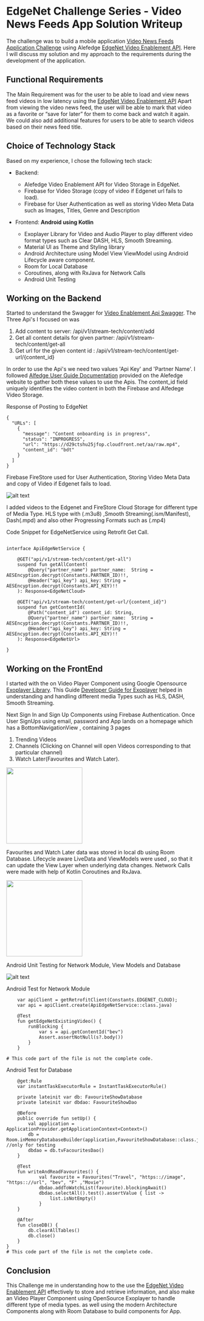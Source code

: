 # EdgeNet Challenge Series - Video News Feeds App Solution Writeup

The challenge was to build a mobile application [Video News Feeds Application Challenge](https://www.topcoder.com/challenges/1af89a1d-7a29-4617-90f6-675064dc076c) using Alefedge [EdgeNet Video Enablement API](https://alefedge.com/products/prepackaged-solutions/dev-video-enablement/). Here I will discuss my solution and my approach to the requirements during the development of the application.

## Functional Requirements
The Main Requirement was for the user to be able to load and view news feed videos in low latency using the [EdgeNet Video Enablement API](https://alefedge.com/products/prepackaged-solutions/dev-video-enablement/)
Apart from viewing the video news feed, the user will be able to mark that video as a favorite or “save for later” for them to come back and watch it again. We could also add additional features for users to be able to search videos based on their news feed title. 

## Choice of Technology Stack
 
  Based on my experience, I chose the following tech stack:

- Backend:  
  - Alefedge Video Enablement API for Video Storage in EdgeNet.
  - Firebase for Video Storage  (copy of video if Edgenet url fails to load).
  - Firebase  for User Authentication as well as storing Video Meta Data such as Images, Titles, Genre and Description
  
- Frontend: **Android using Kotlin**
  -  Exoplayer Library for Video and Audio Player to play different video format types such as Clear DASH, HLS, Smooth Streaming.
  - Material UI as Theme and Styling library
  - Android Architecture using Model View ViewModel using Android Lifecycle aware component.
  -  Room for Local Database
  -  Coroutines, along with RxJava for Network Calls
  -  Android Unit Testing
    
## Working on the Backend

Started to understand the Swagger for [Video Enablement Api Swagger](https://developerapis.stg-alefedge.com/api-docs-edgetube).
The Three Api's I focused on was
1. Add content to server:  /api/v1/stream-tech/content/add 
2. Get all content details for given partner: /api/v1/stream-tech/content/get-all
3. Get url for the given content id : /api/v1/stream-tech/content/get-url/{content_id}

In order to use the Api's we need two values 'Api Key' and 'Partner Name'.
I followed [Alfedge User Guide Documentation](https://developer.alefedge.com/get-started/create-edge-native-services/user-guide/) provided on the Alefedge website to gather both these values to use the Apis. 
The content_id field uniquely identifies the video content in both the Firebase and Alfedege Video Storage. 

Response of Posting to EdgeNet
```
{
  "URLs": [
    {
      "message": "Content onboarding is in progress",
      "status": "INPROGRESS",
      "url": "https://d29ctshu25jfop.cloudfront.net/aa/raw.mp4",
      "content_id": "bdt"
    }
  ]
}
```
Firebase FireStore used for User Authentication, Storing Video Meta Data and copy of Video if Edgenet fails to load. 

![alt text](https://user-images.githubusercontent.com/34758872/130411331-863c3eb9-6c37-4ac7-b16c-fd122236a4cd.png)

I added videos to the Edgenet and FireStore Cloud Storage for different type of Media Type. 
HLS type with (.m3u8) ,Smooth Streaming(.ism/Manifest), Dash(.mpd) and also other Progressing Formats such as (.mp4)

Code Snippet for EdgeNetService using Retrofit Get Call.

```Retrofit ApiEdgeNetService Service

interface ApiEdgeNetService {

    @GET("api/v1/stream-tech/content/get-all")
    suspend fun getAllContent(
        @Query("partner_name") partner_name:  String = AESEncyption.decrypt(Constants.PARTNER_ID)!!,
        @Header("api_key") api_key: String = AESEncyption.decrypt(Constants.API_KEY)!!
    ): Response<EdgeNetCloud>

    @GET("api/v1/stream-tech/content/get-url/{content_id}")
    suspend fun getContentId(
        @Path("content_id") content_id: String,
        @Query("partner_name") partner_name:  String = AESEncyption.decrypt(Constants.PARTNER_ID)!!,
        @Header("api_key") api_key: String = AESEncyption.decrypt(Constants.API_KEY)!!
    ): Response<EdgeNetUrl>

}
```

 ## Working on the FrontEnd
 
I started with the on Video Player Component using Google Opensource [Exoplayer Library](https://github.com/google/ExoPlayer).
 This Guide [Developer Guide for Exoplayer](https://exoplayer.dev/hello-world.html) helped in understanding and handling different media Types such as HLS, DASH, Smooth Streaming.
 
Next Sign In and Sign Up Components using Firebase Authentication.
Once User SignUps using email, password and 
App lands on a homepage which has a BottomNavigationView , containing 3 pages
 1. Trending Videos
 2. Channels (Clicking on Channel will open Videos corresponding to that particular channel)
 3. Watch Later(Favourites and Watch Later).
 
 
 <img src="https://user-images.githubusercontent.com/34758872/130397297-fae79917-a7b2-4fbf-8648-c818f728497b.png" width="200">
 
 Favourites and Watch Later data was stored in local db using Room Database.
 Lifecycle aware LiveData and ViewModels were used , so that it can update the View Layer when underlying data changes.
 Network Calls were made with help of Kotlin Coroutines and RxJava.
 
  <img src="https://user-images.githubusercontent.com/34758872/130397310-7a346e74-9f63-4ecb-a554-f452088500ae.png" width="200">

 
Android Unit Testing for Network Module, View Models and Database
 
![alt text](https://user-images.githubusercontent.com/34758872/130398638-db045cad-576c-42ac-8d6d-a5ce5de5750b.png)

Android Test for Network Module
```
    var apiClient = getRetrofitClient(Constants.EDGENET_CLOUD);
    var api = apiClient.create(ApiEdgeNetService::class.java)
 
    @Test
    fun getEdgeNetExistingVideo() {
        runBlocking {
            var s = api.getContentId("bev")
            Assert.assertNotNull(s?.body())
        }
    }

# This code part of the file is not the complete code.
```

Android Test for Database
```
    @get:Rule
    var instantTaskExecutorRule = InstantTaskExecutorRule()

    private lateinit var db: FavouriteShowDatabase
    private lateinit var dbdao: FavouriteShowDao

    @Before
    public override fun setUp() {
        val application = ApplicationProvider.getApplicationContext<Context>()
        db = Room.inMemoryDatabaseBuilder(application,FavouriteShowDatabase::class.java).allowMainThreadQueries().build() //only for testing
        dbdao = db.tvFacouritesDao()
    }

    @Test
    fun writeAndReadFavourites() {
            val favourite = Favourites("Travel", "https:://image", "https:://url", "bev", "F" ,"Movie")
            dbdao.addToWatchList(favourite).blockingAwait()
            dbdao.selectAll().test().assertValue { list ->
                list.isNotEmpty()
            }
    }

    @After
    fun closeDB() {
        db.clearAllTables()
        db.close()
    }
}
# This code part of the file is not the complete code.
```
 
## Conclusion
This Challenge me in understanding how to the use the [EdgeNet Video Enablement API](https://alefedge.com/products/prepackaged-solutions/dev-video-enablement/) effectively to store and retrieve information, and also make an Video Player Component using OpenSource Exoplayer to handle different type of media types. as well using the modern Architecture Components along with Room Database to build components for App.

